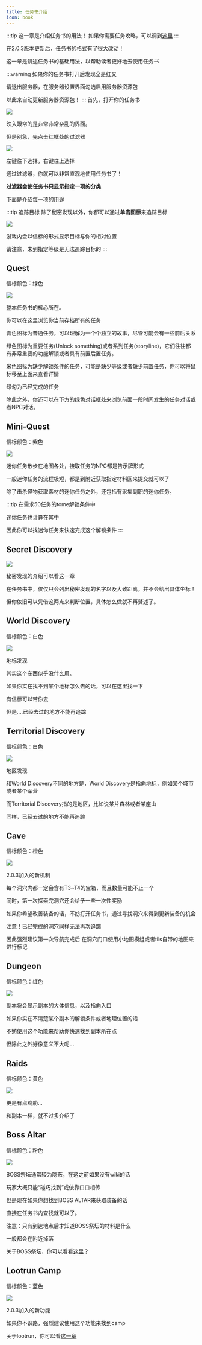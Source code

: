 ```yaml
---
title: 任务书介绍
icon: book
---
```


:::tip 这一章是介绍任务书的用法！
如果你需要任务攻略，可以调到[这里](/WynncraftCNguide/quests/)
:::

在2.0.3版本更新后，任务书的格式有了很大改动！

这一章是讲述任务书的基础用法，以帮助读者更好地去使用任务书

:::warning
如果你的任务书打开后发现全是红叉

请退出服务器，在服务器设置界面勾选启用服务器资源包

以此来自动更新服务器资源包！
:::
首先，打开你的任务书

![](/assets/img/questbook1.jpg)

映入眼帘的是非常非常杂乱的界面。

但是别急，先点击红框处的过滤器

![](/assets/img/questbook2.jpg)

左键往下选择，右键往上选择

通过过滤器，你就可以非常直观地使用任务书了！

**过滤器会使任务书只显示指定一项的分类**

下面是介绍每一项的用途

:::tip 追踪目标
除了秘密发现以外，你都可以通过**单击图标**来追踪目标

![](/assets/img/questbook6.jpg)

游戏内会以信标的形式显示目标与你的相对位置

请注意，未到指定等级是无法追踪目标的
:::

## Quest

信标颜色：绿色

![](/assets/img/questbook3.jpg)

整本任务书的核心所在。

你可以在这里浏览你当前存档所有的任务

青色图标为普通任务，可以理解为一个个独立的故事，尽管可能会有一些前后关系

绿色图标为重要任务(Unlock something)或者系列任务(storyline)，它们往往都有非常重要的功能解锁或者具有前置后置任务。

米色图标为缺少解锁条件的任务，可能是缺少等级或者缺少前置任务，你可以将鼠标移至上面来查看详情

绿勾为已经完成的任务

除此之外，你还可以在下方的绿色对话框处来浏览前面一段时间发生的任务对话或者NPC对话。


## Mini-Quest

信标颜色：紫色

![](/assets/img/questbook8.jpg)

迷你任务散步在地图各处，接取任务的NPC都是告示牌形式

一般迷你任务的流程极短，都是到附近获取指定材料回来提交就可以了

除了击杀怪物获取素材的迷你任务之外，还包括有采集副职的迷你任务。

:::tip
在需求50任务的tome解锁条件中

迷你任务也计算在其中

因此你可以找迷你任务来快速完成这个解锁条件
:::

## Secret Discovery

![](/assets/img/questbook9.jpg)

秘密发现的介绍可以看这一章

在任务书中，仅仅只会列出秘密发现的名字以及大致距离，并不会给出具体坐标！

但你依旧可以凭借这两点来判断位置，具体怎么做就不再赘述了。

## World Discovery

信标颜色：白色

![](/assets/img/questbook9.jpg)

地标发现

其实这个东西似乎没什么用。

如果你实在找不到某个地标怎么去的话，可以在这里找一下

有信标可以带你去

但是....已经去过的地方不能再追踪

## Territorial Discovery

信标颜色：白色

![](/assets/img/questbook9.jpg)

地区发现

和World Discovery不同的地方是，World Discovery是指向地标，例如某个城市或者某个军营

而Territorial Discovery指的是地区，比如说某片森林或者某座山

同样，已经去过的地方不能再追踪

## Cave

信标颜色：橙色

![](/assets/img/questbook4.jpg)

2.0.3加入的新机制

每个洞穴内都一定会含有T3~T4的宝箱，而且数量可能不止一个

同时，第一次探索完洞穴还会给予一些一次性奖励

如果你希望改善装备的话，不妨打开任务书，通过寻找洞穴来得到更新装备的机会

注意！已经完成的洞穴同样无法再次追踪

因此强烈建议第一次导航完成后
在洞穴门口使用小地图模组或者tils自带的地图来进行标记


## Dungeon

信标颜色：红色

![](/assets/img/questbook10.jpg)

副本将会显示副本的大体信息，以及指向入口

如果你实在不清楚某个副本的解锁条件或者地理位置的话

不妨使用这个功能来帮助你快速找到副本所在点

但除此之外好像意义不大呢...

## Raids

信标颜色：黄色

![](/assets/img/questbook11.jpg)

更是有点鸡肋...

和副本一样，就不过多介绍了

## Boss Altar

信标颜色：粉色

![](/assets/img/questbook7.jpg)

BOSS祭坛通常较为隐蔽，在这之前如果没有wiki的话

玩家大概只能“碰巧找到”或依靠口口相传

但是现在如果你想找到BOSS ALTAR来获取装备的话

直接在任务书内查找就可以了。

注意：只有到达地点后才知道BOSS祭坛的材料是什么

一般都会在附近掉落

关于BOSS祭坛，你可以看看[这里](/WynncraftCNguide/guide/basesystem/bossaltar.html)？

## Lootrun Camp

信标颜色：蓝色

![](/assets/img/questbook5.jpg)

2.0.3加入的新功能

如果你不识路，强烈建议使用这个功能来找到camp

关于lootrun，你可以看[这一章](/WynncraftCNguide/guide/lootrun.html)



